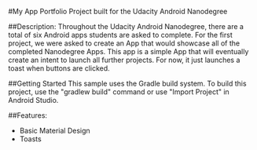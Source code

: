 #My App Portfolio
Project built for the Udacity Android Nanodegree


##Description:
Throughout the Udacity Android Nanodegree, there are a total of six Android apps students are asked to complete.  For the first project, we were asked to create an App that would showcase all of the completed Nanodegree Apps.  This app is a simple App that will eventually create an intent to launch all further projects.  For now, it just launches a toast when buttons are clicked.

##Getting Started
This sample uses the Gradle build system.  To build this project, use the "gradlew build" command or use "Import Project" in Android Studio.

##Features:
- Basic Material Design
- Toasts
